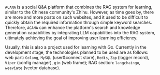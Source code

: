 `ACANA` is a social Q&A platform that combines the RAG system for learning, similar to the Chinese community's Zhihu. However, as time goes by, there are more and more posts on such websites, and it used to be difficult to quickly obtain the required information through simple keyword searches. Therefore, `ACANA` can enhance the platform's search and knowledge generation capabilities by integrating LLM capabilities into the RAG system, ultimately achieving the goal of improving user learning efficiency.

Usually, this is also a project used for learning with Go.
Currently in the development stage, the technologies planned to be used are as follows: web part: `Golang`, `MySQL` (user&connect store), `Redis`, `Zap` (logger record), `Viper` (config manager), `gin` (web frame); RAG section: `langchaingo`, `weaviate` (vector database).